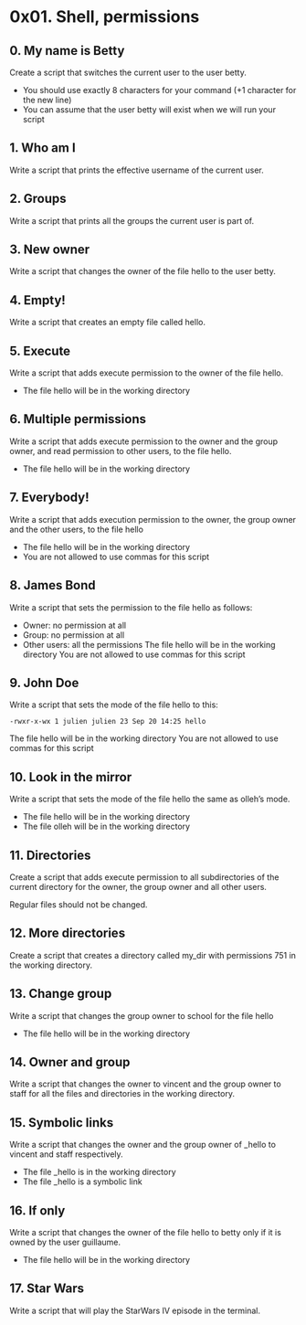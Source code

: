 # 0x01. Shell, permissions

## 0. My name is Betty

Create a script that switches the current user to the user betty.

- You should use exactly 8 characters for your command (+1 character for the new line)
- You can assume that the user betty will exist when we will run your script

## 1. Who am I

Write a script that prints the effective username of the current user.

## 2. Groups

Write a script that prints all the groups the current user is part of.

## 3. New owner

Write a script that changes the owner of the file hello to the user betty.

## 4. Empty!

Write a script that creates an empty file called hello.

## 5. Execute

Write a script that adds execute permission to the owner of the file hello.

- The file hello will be in the working directory

## 6. Multiple permissions

Write a script that adds execute permission to the owner and the group owner, and read permission to other users, to the file hello.

- The file hello will be in the working directory

## 7. Everybody!

Write a script that adds execution permission to the owner, the group owner and the other users, to the file hello

- The file hello will be in the working directory
- You are not allowed to use commas for this script

## 8. James Bond

Write a script that sets the permission to the file hello as follows:

- Owner: no permission at all
- Group: no permission at all
- Other users: all the permissions
The file hello will be in the working directory You are not allowed to use commas for this script

## 9. John Doe

Write a script that sets the mode of the file hello to this:

```-rwxr-x-wx 1 julien julien 23 Sep 20 14:25 hello```

The file hello will be in the working directory
You are not allowed to use commas for this script

## 10. Look in the mirror

Write a script that sets the mode of the file hello the same as olleh’s mode.

- The file hello will be in the working directory
- The file olleh will be in the working directory

## 11. Directories

Create a script that adds execute permission to all subdirectories of the current directory for the owner, the group owner and all other users.

Regular files should not be changed.

## 12. More directories

Create a script that creates a directory called my_dir with permissions 751 in the working directory.

## 13. Change group

Write a script that changes the group owner to school for the file hello

- The file hello will be in the working directory

## 14. Owner and group

Write a script that changes the owner to vincent and the group owner to staff for all the files and directories in the working directory.

## 15. Symbolic links

Write a script that changes the owner and the group owner of _hello to vincent and staff respectively.

- The file _hello is in the working directory
- The file _hello is a symbolic link

## 16. If only

Write a script that changes the owner of the file hello to betty only if it is owned by the user guillaume.

- The file hello will be in the working directory

## 17. Star Wars

Write a script that will play the StarWars IV episode in the terminal.

